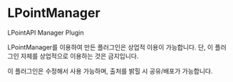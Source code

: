# LPointManager
LPointAPI Manager Plugin

LPointManager를 이용하여 만든 플러그인은 상업적 이용이 가능합니다. 단, 이 플러그인 자체를 상업적으로 이용하는 것은 금지입니다.

이 플러그인은 수정해서 사용 가능하며, 출처를 밝힐 시 공유/배포가 가능합니다.
